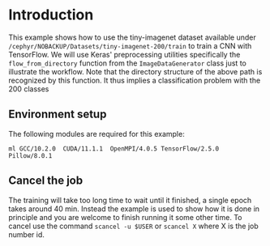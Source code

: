 # Introduction

This example shows how to use the tiny-imagenet dataset available under 
`/cephyr/NOBACKUP/Datasets/tiny-imagenet-200/train` to train a CNN  with TensorFlow. We will use 
Keras' preprocessing utilities specifically the `flow_from_directory` function from the `ImageDataGenerator` class just to 
illustrate the workflow. Note that the directory structure of the above path is recognized by this function. It thus implies a classification problem with the 200 classes 

## Environment setup

The following modules are required for this example:

`ml GCC/10.2.0  CUDA/11.1.1  OpenMPI/4.0.5 TensorFlow/2.5.0 Pillow/8.0.1`

## Cancel the job
The training will take too long time to wait until it finished, a single epoch takes around
40 min. Instead the example is used to show how it is done in principle and you are welcome to
finish running it some other time. To cancel use the command `scancel -u $USER` or 
`scancel X` where X is the job number id.